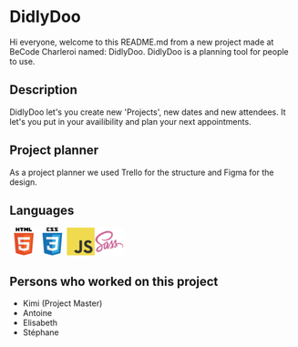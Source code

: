 
# DidlyDoo

Hi everyone, welcome to this README.md from a new project made at BeCode Charleroi named: DidlyDoo. DidlyDoo is a planning tool for people to use.

## Description

DidlyDoo let's you create new 'Projects', new dates and new attendees. It let's you put in your availibility and plan your next appointments.

## Project planner

As a project planner we used Trello for the structure and Figma for the design.

## Languages

<img src = 'https://raw.githubusercontent.com/devicons/devicon/master/icons/html5/html5-original-wordmark.svg' width = '50'><img src = 'https://raw.githubusercontent.com/devicons/devicon/master/icons/css3/css3-original-wordmark.svg' width = '50'><img src = 'https://raw.githubusercontent.com/devicons/devicon/master/icons/javascript/javascript-original.svg' width = '50'><img src = 'https://raw.githubusercontent.com/devicons/devicon/master/icons/sass/sass-original.svg' width = '50'>

## Persons who worked on this project

- Kimi (Project Master)
- Antoine
- Elisabeth
- Stéphane



